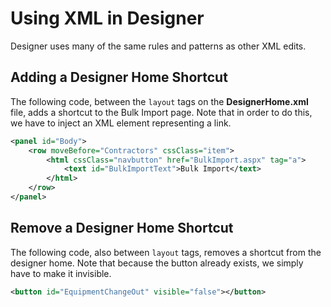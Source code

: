 # Using XML in Designer
Designer uses many of the same rules and patterns as other XML edits.
## Adding a Designer Home Shortcut
The following code, between the `layout` tags on the **DesignerHome.xml** file, adds a shortcut to the Bulk Import page. Note that in order to do this, we have to inject an XML element representing a link.

```xml
<panel id="Body">
	<row moveBefore="Contractors" cssClass="item">
		<html cssClass="navbutton" href="BulkImport.aspx" tag="a">
			<text id="BulkImportText">Bulk Import</text>
		</html>
	</row>
</panel>
```
## Remove a Designer Home Shortcut
The following code, also between `layout` tags, removes a shortcut from the designer home. Note that because the button already exists, we simply have to make it invisible.

```xml
<button id="EquipmentChangeOut" visible="false"></button>
```